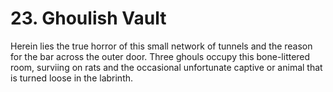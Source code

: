 # 23. Ghoulish Vault

Herein lies the true horror of this small network of tunnels and the reason
for the bar across the outer door.  Three ghouls occupy this bone-littered
room, surviing on rats and the occasional unfortunate captive or animal that
is turned loose in the labrinth.



